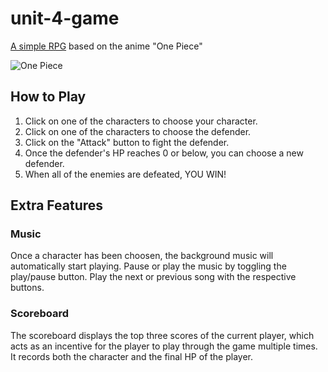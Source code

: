 # unit-4-game 
[A simple RPG](https://joverlee521.github.io/unit-4-game/) based on the anime "One Piece" 

![One Piece](https://github.com/joverlee521/unit-4-game/blob/master/assets/images/logo.png)

## How to Play
1. Click on one of the characters to choose your character.
1. Click on one of the characters to choose the defender.
1. Click on the "Attack" button to fight the defender.
1. Once the defender's HP reaches 0 or below, you can choose a new defender.
1. When all of the enemies are defeated, YOU WIN!

## Extra Features
### Music
Once a character has been choosen, the background music will automatically start playing. Pause or play the music by toggling the play/pause button. Play the next or previous song with the respective buttons.

### Scoreboard
The scoreboard displays the top three scores of the current player, which acts as an incentive for the player to play through the game multiple times. It records both the character and the final HP of the player. 
